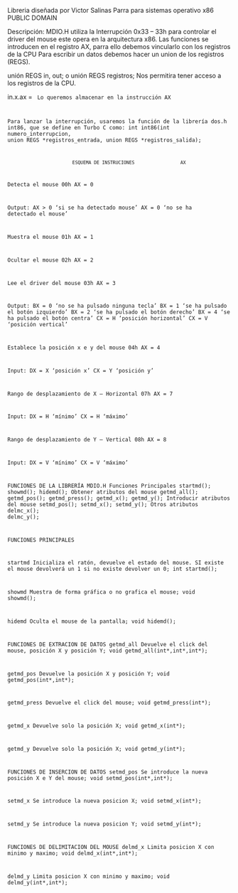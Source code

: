 Libreria diseñada por Victor Salinas Parra para sistemas operativo x86
PUBLIC DOMAIN


Descripción: MDIO.H utiliza la Interrupción 0x33 – 33h para controlar el driver del mouse este opera en la arquitectura x86.
Las funciones se introducen en el registro AX, parra ello debemos vincularlo con los registros de la CPU
Para escribir un datos debemos hacer un union de los registros (REGS).


unión REGS in, out;	 o	unión REGS registros;	Nos permitira tener acceso a los registros de la CPU.

in.x.ax = <code>		Lo queremos almacenar en la instrucción AX

Para lanzar la interrupción, usaremos la función de la librería dos.h int86, que se define en Turbo C como:
int int86(int numero_interrupcion, union REGS *registros_entrada, union REGS *registros_salida);


							ESQUEMA DE INSTRUCIONES 				AX


Detecta el mouse
00h				AX = 0		

Output: 	AX > 0 ‘si se ha detectado mouse’
		AX = 0 ‘no se ha detectado el mouse’


Muestra el mouse
01h				AX = 1


Ocultar el mouse
02h				AX = 2


Lee el driver del mouse
03h				AX = 3

Output:
	BX = 0 ‘no se ha pulsado ninguna tecla’
	BX = 1 ‘se ha pulsado el botón izquierdo’
	BX = 2 ‘se ha pulsado el botón derecho’
	BX = 4 ‘se ha pulsado el botón centra’
        CX = H ‘posición horizontal’
	CX = V ‘posición vertical’


Establece la posición x e y del mouse
04h				AX = 4

Input:
	DX = X ‘posición x’
	CX = Y ‘posición y’


Rango de desplazamiento de X – Horizontal
07h				 AX = 7

Input:
	DX = H ‘mínimo’ 
	CX = H ‘máximo’
	
	
Rango de desplazamiento de Y – Vertical
08h				 AX = 8

Input:
	DX = V ‘mínimo’
	CX = V ‘máximo’



FUNCIONES DE LA LIBRERÍA MDIO.H
	Funciones Principales
		startmd();
		showmd();
		hidemd();
	Obtener atributos del mouse
		getmd_all();
		getmd_pos();
		getmd_press();
		getmd_x();
		getmd_y();
	Introducir atributos del mouse
		setmd_pos();
		setmd_x();
		setmd_y();
	Otros atributos
		delmc_x();
		delmc_y();


FUNCIONES PRINCIPALES

startmd
Inicializa el ratón, devuelve el estado del mouse.
SI existe el mouse devolverá un 1 si no existe devolver un 0;
int startmd();

showmd
Muestra de forma gráfica o no grafica el mouse;
void showmd();

hidemd
Oculta el mouse de la pantalla;
void hidemd();


FUNCIONES DE EXTRACION DE DATOS
getmd_all
Devuelve el click del mouse, posición X y posición Y;
void getmd_all(int*,int*,int*);

getmd_pos
Devuelve la posición X y posición Y;
void getmd_pos(int*,int*);

getmd_press
Devuelve el click del mouse;
void getmd_press(int*);

getmd_x
Devuelve solo la posición X;
void getmd_x(int*);

getmd_y
Devuelve solo la posición X;
void getmd_y(int*);


FUNCIONES DE INSERCION DE DATOS
setmd_pos
Se introduce la nueva posición X e Y del mouse;
void setmd_pos(int*,int*);

setmd_x
Se introduce la nueva posicion X;
void setmd_x(int*);

setmd_y
Se introduce la nueva posicion Y;
void setmd_y(int*);


FUNCIONES DE DELIMITACION DEL MOUSE
delmd_x
Limita posicion X con minimo y maximo;
void delmd_x(int*,int*);

delmd_y
Limita posicion X con minimo y maximo;
void delmd_y(int*,int*);
